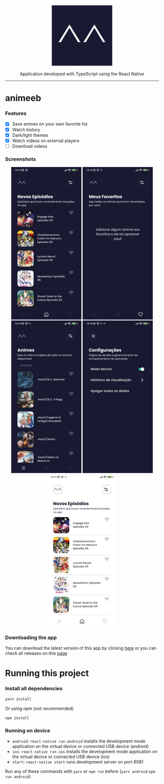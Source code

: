 <div align="center">
  <img src=".github/assets/icon.png" width=200 />
</div>
<p align="center">
    Application developed with TypeScript using the React Native
</p>

---

# animeeb


### Features

- [x] Save animes on your own favorite list
- [x] Watch history
- [x] Dark/light themes
- [x] Watch videos on external players
- [ ] Download videos

### Screenshots

<div align="center">
  <img src="./.github/assets/screenshots/01.jpg" height=500 />
  <img src="./.github/assets/screenshots/02.jpg" height=500 />
  <img src="./.github/assets/screenshots/03.jpg" height=500 />
  <img src="./.github/assets/screenshots/04.jpg" height=500 />
  <img src="./.github/assets/screenshots/05.jpg" height=500 />
</div>

### Downloading the app

You can download the latest version of this app by clicking [here](https://github.com/leduard/animeeb/releases/latest/download/animeeb.apk) or you can check all releases on this [page](https://github.com/leduard/animeeb/releases)

# Running this project

### Install all dependencies

```bash
yarn install
```
Or using npm (not recommended)
```bash
npm install
```

### Running on device

- `android`: `react-native run-android` installs the development mode application on the virtual device or connected USB device (android)
- `ios`: `react-native run-ios` installs the development mode application on the virtual device or connected USB device (ios)
- `start`: `react-native start` runs development server on port 8081

Run any of these commands with `yarn` or `npm run` before (`yarn android` `npm run android`)
